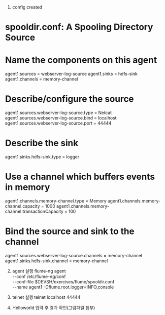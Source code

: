 1) config created
# spooldir.conf: A Spooling Directory Source

# Name the components on this agent
agent1.sources = webserver-log-source
agent1.sinks = hdfs-sink
agent1.channels = memory-channel

# Describe/configure the source
agent1.sources.webserver-log-source.type = Netcat
agent1.sources.webserver-log-source.bind = localhost
agent1.sources.webserver-log-source.port = 44444

# Describe the sink
agent1.sinks.hdfs-sink.type = logger

# Use a channel which buffers events in memory
agent1.channels.memory-channel.type = Memory
agent1.channels.memory-channel.capacity = 1000
agent1.channels.memory-channel.transactionCapacity = 100

# Bind the source and sink to the channel
agent1.sources.webserver-log-source.channels = memory-channel
agent1.sinks.hdfs-sink.channel = memory-channel

2) agent 실행
flume-ng agent \
--conf /etc/flume-ng/conf \
--conf-file $DEVSH/exercises/flume/spooldir.conf \
--name agent1 -Dflume.root.logger=INFO,console

3)  telnet  실행
telnet localhost 44444

4)  Helloworld 입력 후 결과 확인(그림파일 첨부)
